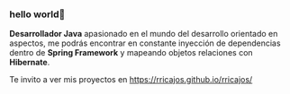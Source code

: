 ### hello world👋

**Desarrollador Java** apasionado en el mundo del desarrollo orientado en aspectos, me podrás encontrar en constante inyección de dependencias dentro de **Spring Framework** y mapeando objetos relaciones con **Hibernate**. 

Te invito a ver mis proyectos en https://rricajos.github.io/rricajos/


<!--
**rricajos/rricajos** is a ✨ _special_ ✨ repository because its `README.md` (this file) appears on your GitHub profile.

Here are some ideas to get you started:

- 🔭 I’m currently working on ...
- 🌱 I’m currently learning ...
- 👯 I’m looking to collaborate on ...
- 🤔 I’m looking for help with ...
- 💬 Ask me about ...
- 📫 How to reach me: ...
- 😄 Pronouns: ...
- ⚡ Fun fact: ...
-->
